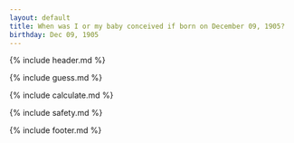 ```yaml
---
layout: default
title: When was I or my baby conceived if born on December 09, 1905?
birthday: Dec 09, 1905
---
```


{% include header.md %}

{% include guess.md %}

{% include calculate.md %}

{% include safety.md %}

{% include footer.md %}



